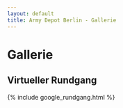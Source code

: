 ```yaml
---
layout: default
title: Army Depot Berlin - Gallerie
---
```

# Gallerie

## Virtueller Rundgang

{% include google_rundgang.html %}